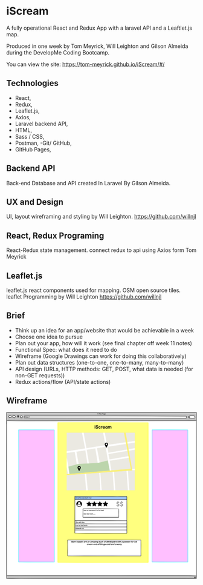
# iScream
A fully operational React and Redux App with a laravel API and a Leaftlet.js map.

Produced in one week by Tom Meyrick, Will Leighton and Gilson Almeida during the DevelopMe Coding Bootcamp. 

You can view the site: 
https://tom-meyrick.github.io/iScream/#/

## Technologies
- React,
- Redux,
- Leaflet.js,
- Axios,
- Laravel backend API,
- HTML,
- Sass / CSS,
- Postman,
-Git/ GitHub,
- GitHub Pages,

## Backend API

Back-end Database and API created In Laravel By Gilson Almeida.

## UX and Design

UI, layout wireframing and styling by Will Leighton.
https://github.com/willnjl

## React, Redux Programing
React-Redux state management. connect redux to api using Axios form Tom Meyrick
## Leaflet.js
leaflet.js react components used for mapping. OSM open source tiles. leaflet Programming by Will Leighton
https://github.com/willnjl



## Brief

* Think up an idea for an app/website that would be     achievable in a week
* Choose one idea to pursue
* Plan out your app, how will it work (see final chapter off week 11 notes)
* Functional Spec: what does it need to do
* Wireframe (Google Drawings can work for doing this collaboratively)
* Plan out data structures (one-to-one, one-to-many, many-to-many)
* API design (URLs, HTTP methods: GET, POST, what data is needed (for non-GET requests))
* Redux actions/flow (API/state actions)


## Wireframe

![Wireframe](https://github.com/tom-meyrick/iScream/blob/master/src/assets/Wireframe.png?raw=true)
